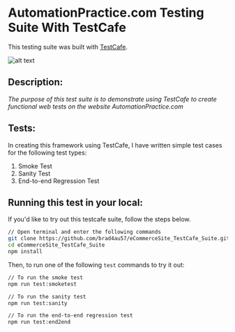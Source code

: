 # AutomationPractice.com Testing Suite With TestCafe

This testing suite was built with [TestCafe](https://devexpress.github.io/testcafe/).

![alt text](https://raw.githubusercontent.com/DevExpress/testcafe/master/media/testcafe-logo.svg?sanitize=true "testcafe")

## Description:

_The purpose of this test suite is to demonstrate using TestCafe to create functional web tests on the website AutomationPractice.com_

## Tests:

In creating this framework using TestCafe, I have written simple test cases for the following test types:

1. Smoke Test
2. Sanity Test
3. End-to-end Regression Test

## Running this test in your local:

If you'd like to try out this testcafe suite, follow the steps below.

```sh
// Open terminal and enter the following commands
git clone https://github.com/brad4au57/eCommerceSite_TestCafe_Suite.git
cd eCommerceSite_TestCafe_Suite
npm install
```

Then, to run one of the following `test` commands to try it out:

```sh
// To run the smoke test
npm run test:smoketest

// To run the sanity test
npm run test:sanity

// To run the end-to-end regression test
npm run test:end2end
```

